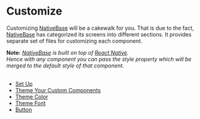 # Customize

Customizing [NativeBase](https://nativebase.io/) will be a cakewalk for you. That is due to the fact, [NativeBase](https://nativebase.io/) has categorized its screens into different sections. It provides separate set of files for customizing each component.<br />

**Note:** *[NativeBase](https://nativebase.io/) is built on top of [React Native](https://facebook.github.io/react-native/).<br />*
*Hence with any component you can pass the style property which will be merged to the default style of that component.<br /><br />*

* [Set Up](Customize.md#Theming_NativeBase_Apps)
* [Theme Your Custom Components](Customize.md#Theme_Your_Custom_Component)
* [Theme Color](Customize.md#Theme_Color)
* [Theme Font](Customize.md#Theme_Font)
* [Button](Customize.md#Button_Customize)

